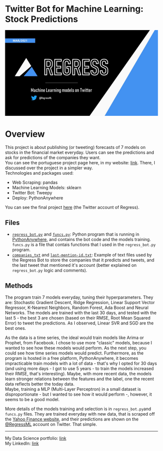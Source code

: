 # **Twitter Bot for Machine Learning: Stock Predictions**   

![](https://github.com/KenzoBH/Data-Science/blob/main/Images/Regress.jpg)

# Overview   

This project is about publishing (or tweeting) forecasts of 7 models on stocks in the financial market everyday. Users can see the predictions and ask for predictions of the companies they want.     
You can see the portuguese project page here, in my website: [link](https://kenzobh.github.io/projects/Regress-Twitter-Bot.html). There, I discussed over the project in a simpler way.   
Technologies and packages used:
- Web Scraping: pandas
- Machine Learning Models: sklearn
- Twitter Bot: Tweepy
- Deploy: PythonAnywhere

You can see the final project [here](https://twitter.com/RegressML) (the Twitter account of Regress).

## Files

- [`regress_bot.py`](https://github.com/KenzoBH/Data-Science/blob/main/Twitter_ML/regress_bot.py) and [`funcs.py`](https://github.com/KenzoBH/Data-Science/blob/main/Twitter_ML/funcs.py): Python program that is running in [PythonAnywhere](https://www.pythonanywhere.com/), and contains the bot code and the models training. `funcs.py` is a file that contais functions that I used in the `regress_bot.py` program.
- [`companies_txt`](https://github.com/KenzoBH/Data-Science/blob/main/Twitter_ML/companies.txt) and [`last-mention-id.txt`](https://github.com/KenzoBH/Data-Science/blob/main/Twitter_ML/last-mention-id.txt): Example of text files used by the Regress Bot to store the companies that it predicts and tweets, and the last tweet that mentioned it's account (better explained on `regress_bot.py` logic and comments).

## Methods

The program train 7 models everyday, tuning their hyperparameters. They are: Stochastic Gradient Descent, Ridge Regression, Linear Support Vector Regressor, K-Nearest Neighbors, Random Forest, Ada Boost and Neural Networks. The models are trained with the last 30 days, and tested with the last 5 - the best 3 are chosen (based on their RMSE, Root Mean Squared Error) to tweet the predictions. As I observed, Linear SVR and SGD are the best ones.

As the data is a time series, the ideal would train models like Arima or Prophet, from Facebook. I chose to use more "classic" models, because I wanted to see how these models  would perform. As the next step, you could see how time series models would predict. Furthermore, as the program is hosted in a free platform, PythonAnywhere, it becomes impracticable train models with a lot of data - that's why I opted for 30 days (and using more days - I got to use 5 years - to train the models increased their RMSE, that's interesting). Maybe, with more recent data, the models learn stronger relations between the features and the label, one the recent data reflects better the today data.   
Maybe, training a MLP (Multi-Layer Perceptron) in a small dataset is disproportionate - but I wanted to see how it would perform -, however, it seems to be a good model.

More details of the models training and selection is in `regress_bot.py`and `funcs.py` files. They are trained everyday with new data, that is scraped off the [Yahoo Finance website](https://finance.yahoo.com/), and their predictions are shown on the [@RegressML](https://twitter.com/RegressML) account on Twitter. That simple.

-------------------------

My Data Science portfolio: [link](https://github.com/KenzoBH/Data-Science)   
My LinkedIn: [link](https://www.linkedin.com/in/bruno-kenzo/)

